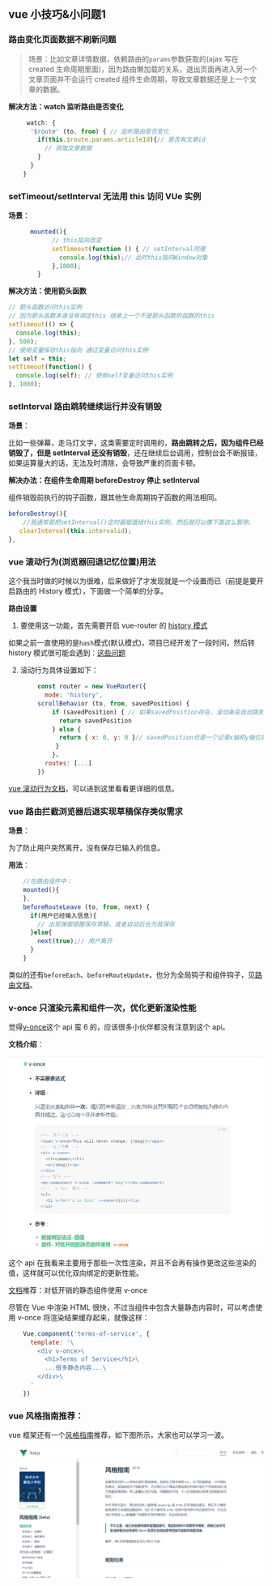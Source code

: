 ## vue 小技巧&小问题1

### 路由变化页面数据不刷新问题

> 场景：比如文章详情数据，依赖路由的`params`参数获取的(ajax 写在 created 生命周期里面)，因为路由懒加载的关系，退出页面再进入另一个文章页面并不会运行 created 组件生命周期，导致文章数据还是上一个文章的数据。

**解决方法：watch 监听路由是否变化**

```js
     watch: {
      '$route' (to, from) { // 监听路由是否变化
        if(this.$route.params.articleId){// 是否有文章id
          // 获取文章数据
        }
      }
    }
```

### setTimeout/setInterval 无法用 this 访问 VUe 实例

**场景**：

```js
      mounted(){
            // this指向改变
            setTimeout(function () { // setInterval同理
              console.log(this);// 此时this指向Window对象
            },1000);
        }
```

**解决方法：使用箭头函数**

```js
// 箭头函数访问this实例
// 因为箭头函数本身没有绑定this 继承上一个不是箭头函数的函数的this
setTimeout(() => {
  console.log(this);
}, 500);
// 使用变量保存this指向 通过变量访问this实例
let self = this;
setTimeout(function() {
  console.log(self); // 使用self变量访问this实例
}, 1000);
```

### setInterval 路由跳转继续运行并没有销毁

**场景**：

比如一些弹幕，走马灯文字，这类需要定时调用的，**路由跳转之后，因为组件已经销毁了，但是 setInterval 还没有销毁**，还在继续后台调用，控制台会不断报错，如果运算量大的话，无法及时清除，会导致严重的页面卡顿。

**解决办法：在组件生命周期 beforeDestroy 停止 setInterval**

组件销毁前执行的钩子函数，跟其他生命周期钩子函数的用法相同。

```js
beforeDestroy(){
    //我通常是把setInterval()定时器赋值给this实例，然后就可以像下面这么暂停。
   clearInterval(this.intervalid);
},
```

### vue 滚动行为(浏览器回退记忆位置)用法

这个我当时做的时候以为很难，后来做好了才发现就是一个设置而已（前提是要开启路由的 History 模式），下面做一个简单的分享。

**路由设置**

1. 要使用这一功能，首先需要开启 vue-router 的 [history 模式](https://router.vuejs.org/zh-cn/essentials/history-mode.html)

如果之前一直使用的是`hash`模式(默认模式)，项目已经开发了一段时间，然后转 history 模式很可能会遇到：[这些问题](https://juejin.im/post/5a3f629cf265da430d5839ed)

2.  滚动行为具体设置如下：

```js
        const router = new VueRouter({
          mode: 'history',
        scrollBehavior (to, from, savedPosition) {
            if (savedPosition) { // 如果savedPosition存在，滚动条会自动跳到记录的值的地方
              return savedPosition
            } else {
              return { x: 0, y: 0 }// savedPosition也是一个记录x轴和y轴位置的对象
             }
            }，
          routes: [...]
        })
```

[vue 滚动行为文档](https://router.vuejs.org/zh-cn/advanced/scroll-behavior.html)，可以进到这里看看更详细的信息。

### vue 路由拦截浏览器后退实现草稿保存类似需求

**场景**：

为了防止用户突然离开，没有保存已输入的信息。

**用法**：

```js
    //在路由组件中：
    mounted(){
    },
    beforeRouteLeave (to, from, next) {
      if(用户已经输入信息){
        // 出现弹窗提醒保存草稿，或者自动后台为其保存
      }else{
        next(true);// 用户离开
      }
    }
```

类似的还有`beforeEach`、`beforeRouteUpdate`，也分为全局钩子和组件钩子，见[路由文档](https://router.vuejs.org/zh-cn/advanced/navigation-guards.html)。

### v-once 只渲染元素和组件一次，优化更新渲染性能

觉得[v-once](https://cn.vuejs.org/v2/api/#v-cloak)这个 api 蛮 6 的，应该很多小伙伴都没有注意到这个 api。

**文档介绍**：

![v-once文档介绍](https://github.com/OBKoro1/articleImg_src/blob/master/juejin/160ffd6c2dcf70e1?w=948&h=716&f=png&s=64938?raw=true)

这个 api 在我看来主要用于那些一次性渲染，并且不会再有操作更改这些渲染的值，这样就可以优化双向绑定的更新性能。

[文档](https://cn.vuejs.org/v2/guide/components.html#对低开销的静态组件使用-v-once)推荐：对低开销的静态组件使用 v-once

尽管在 Vue 中渲染 HTML 很快，不过当组件中包含大量静态内容时，可以考虑使用 v-once 将渲染结果缓存起来，就像这样：

```js
    Vue.component('terms-of-service', {
      template: '\
        <div v-once>\
          <h1>Terms of Service</h1>\
          ...很多静态内容...\
        </div>\
      '
    })
```    

### vue 风格指南推荐：

vue 框架还有一个[风格指南](https://cn.vuejs.org/v2/style-guide/)推荐，如下图所示，大家也可以学习一波。

![vue风格指南](https://github.com/OBKoro1/articleImg_src/blob/master/juejin/160fff0ec0147156?w=1578&h=811&f=png&s=174542?raw=true)

